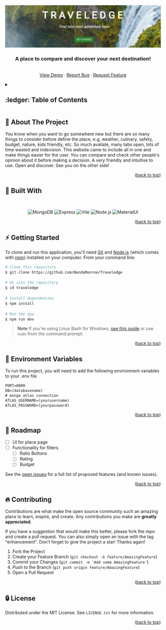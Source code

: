 <a name="readme-top"></a>

<!-- PROJECT LOGO -->
<br />
<div align="center">
  <a href="https://github.com/NandaMonroe/Traveledge">
    <img src="/banner.png" alt="banner">
  </a>

<h3 align="center">A place to compare and discover your next destination!</h3>

  <p align="center">
    <br />
    <a href="https://github.com/NandaMonroe/Traveledge">View Demo</a>
    ·
    <a href="https://github.com/NandaMonroe/Traveledge/issues">Report Bug</a>
    ·
    <a href="https://github.com/NandaMonroe/Traveledge/issues">Request Feature</a>
  </p>
</div>



<!-- TABLE OF CONTENTS -->
<details>
  <summary><h2>:ledger: Table of Contents</h2></summary>
  <ol>
    <li>
      <a href="#about-the-project">About The Project</a>
      <ul>
        <li><a href="#built-with">Built With</a></li>
      </ul>
    </li>
    <li><a href="#getting-started">Getting Started</a></li>
    <li><a href="#enviroment-variables">Enviroment Variables</a></li>
    <li><a href="#roadmap">Roadmap</a></li>
    <li><a href="#contributing">Contributing</a></li>
    <li><a href="#license">License</a></li>
  </ol>
</details>



<!-- ABOUT THE PROJECT -->
## :beginner: About The Project

You know when you want to go somewhere new but there are so many things to consider before define the place, e.g, weather, culinary, safety, budget, nature, kids friendly, etc. So much avaliate, many tabs open, lots of time wasted and indecision. This website came to include all in one and make things easier for the user. You can compare and check other people's opinion about it before making a decision. A very friendly and intuitive to use.
Open and discover. See you on the other side!


<p align="right">(<a href="#readme-top">back to top</a>)</p>



## :electric_plug: Built With
<br/>

<div style="text-align: center;">

![MongoDB](https://img.shields.io/badge/MongoDB-47A248.svg?style=for-the-badge&logo=MongoDB&logoColor=white)
![Express](https://img.shields.io/badge/Express-000000.svg?style=for-the-badge&logo=Express&logoColor=white)
![Vite](https://img.shields.io/badge/Vite-646CFF.svg?style=for-the-badge&logo=Vite&logoColor=white)
![Node.js](https://img.shields.io/badge/Node.js-339933.svg?style=for-the-badge&logo=nodedotjs&logoColor=white)
![MaterialUI](https://img.shields.io/badge/Material--UI-0081CB?style=for-the-badge&logo=material-ui&logoColor=white)

</div>


<p align="right">(<a href="#readme-top">back to top</a>)</p>



<!-- GETTING STARTED -->
## :zap: Getting Started

To clone and run this application, you'll need [Git](https://git-scm.com) and [Node.js](https://nodejs.org/en/download/) (which comes with [npm](http://npmjs.com)) installed on your computer. From your command line:

```bash
# Clone this repository
$ git clone https://github.com/NandaMonroe/Traveledge

# Go into the repository
$ cd traveledge

# Install dependencies
$ npm install

# Run the app
$ npm run dev
```

> **Note**
> If you're using Linux Bash for Windows, [see this guide](https://www.howtogeek.com/261575/how-to-run-graphical-linux-desktop-applications-from-windows-10s-bash-shell/) or use `node` from the command prompt.


<p align="right">(<a href="#readme-top">back to top</a>)</p>


<!-- Env Variables -->
## :key: Environment Variables

To run this project, you will need to add the following environment variables to your .env file

```
PORT=8000
DB=(databasename)
# mongo atlas connection
ATLAS_USERNAME=(yourusername)
ATLAS_PASSWORD=(yourpassword)
```

<p align="right">(<a href="#readme-top">back to top</a>)</p>



<!-- ROADMAP -->
## :cactus: Roadmap

- [ ] UI for place page
- [ ] Functionality for filters
    - [ ] Ratio Buttons
    - [ ] Rating
    - [ ] Budget

See the [open issues](https://github.com/NandaMonroe/Traveledgee/issues) for a full list of proposed features (and known issues).

<p align="right">(<a href="#readme-top">back to top</a>)</p>


<!-- CONTRIBUTING -->
## :fire: Contributing

Contributions are what make the open source community such an amazing place to learn, inspire, and create. Any contributions you make are **greatly appreciated**.

If you have a suggestion that would make this better, please fork the repo and create a pull request. You can also simply open an issue with the tag "enhancement".
Don't forget to give the project a star! Thanks again!

1. Fork the Project
2. Create your Feature Branch (`git checkout -b feature/AmazingFeature`)
3. Commit your Changes (`git commit -m 'Add some AmazingFeature'`)
4. Push to the Branch (`git push origin feature/AmazingFeature`)
5. Open a Pull Request

<p align="right">(<a href="#readme-top">back to top</a>)</p>



<!-- LICENSE -->
## :lock: License

Distributed under the MIT License. See `LICENSE.txt` for more information.

<p align="right">(<a href="#readme-top">back to top</a>)</p>
